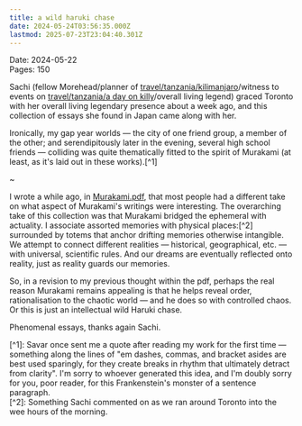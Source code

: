 ```yaml
---
title: a wild haruki chase
date: 2024-05-24T03:56:35.000Z
lastmod: 2025-07-23T23:04:40.301Z
---
```

Date: 2024-05-22\
Pages: 150

Sachi (fellow Morehead/planner of [travel/tanzania/kilimanjaro](/travel/tanzania/kilimanjaro)/witness to events on [travel/tanzania/a day on killy](/travel/tanzania/a%20day%20on%20killy)/overall living legend) graced Toronto with her overall living legendary presence about a week ago, and this collection of essays she found in Japan came along with her.

Ironically, my gap year worlds — the city of one friend group, a member of the other; and serendipitously later in the evening, several high school friends — colliding was quite thematically fitted to the spirit of Murakami (at least, as it's laid out in these works).\[^1]

\~

I wrote a while ago, in [Murakami.pdf](Murakami.pdf), that most people had a different take on what aspect of Murakami's writings were interesting. The overarching take of this collection was that Murakami bridged the ephemeral with actuality. I associate assorted memories with physical places:\[^2] surrounded by totems that anchor drifting memories otherwise intangible. We attempt to connect different realities — historical, geographical, etc. — with universal, scientific rules. And our dreams are eventually reflected onto reality, just as reality guards our memories.

So, in a revision to my previous thought within the pdf, perhaps the real reason Murakami remains appealing is that he helps reveal order, rationalisation to the chaotic world — and he does so with controlled chaos. Or this is just an intellectual wild Haruki chase.

Phenomenal essays, thanks again Sachi.

\[^1]: Savar once sent me a quote after reading my work for the first time — something along the lines of "em dashes, commas, and bracket asides are best used sparingly, for they create breaks in rhythm that ultimately detract from clarity". I'm sorry to whoever generated this idea, and I'm doubly sorry for you, poor reader, for this Frankenstein's monster of a sentence paragraph.\
\[^2]: Something Sachi commented on as we ran around Toronto into the wee hours of the morning.
